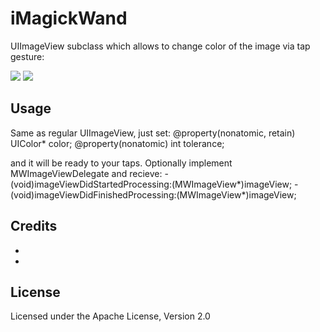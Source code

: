 iMagickWand
=============

UIImageView subclass which allows to change color of the image via tap gesture:

[![](https://github.com/ap4y/iMagickWand/blob/master/readme_img/before.png?raw=true)](https://github.com/ap4y/iMagickWand/blob/master/readme_img/before.png?raw=true)
[![](https://github.com/ap4y/iMagickWand/blob/master/readme_img/after.png?raw=true)](https://github.com/ap4y/iMagickWand/blob/master/readme_img/after.png?raw=true)

## Usage ##
Same as regular UIImageView, just set:
@property(nonatomic, retain) UIColor* color;
@property(nonatomic) int tolerance;

and it will be ready to your taps. Optionally implement MWImageViewDelegate and recieve:
-(void)imageViewDidStartedProcessing:(MWImageView*)imageView;
-(void)imageViewDidFinishedProcessing:(MWImageView*)imageView;

Credits
-------

- [ImageMagick library]: http://www.imagemagick.org/
- [ImageMagick library for iOS]: https://github.com/marforic/imagemagick_lib_iphone

License
-------
Licensed under the Apache License, Version 2.0